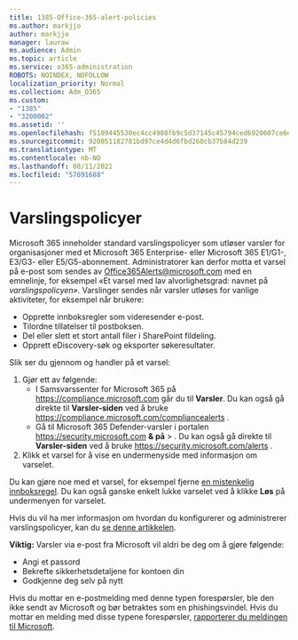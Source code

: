 ```yaml
---
title: 1385-Office-365-alert-policies
ms.author: markjjo
author: markjjo
manager: lauraw
ms.audience: Admin
ms.topic: article
ms.service: o365-administration
ROBOTS: NOINDEX, NOFOLLOW
localization_priority: Normal
ms.collection: Adm_O365
ms.custom:
- "1385"
- "3200002"
ms.assetid: ''
ms.openlocfilehash: f5109445530ec4cc4988fb9c5d37145c45794ced6920607ce6df85c6497c25ec
ms.sourcegitcommit: 920051182781bd97ce4d4d6fbd268cb37b84d239
ms.translationtype: MT
ms.contentlocale: nb-NO
ms.lasthandoff: 08/11/2021
ms.locfileid: "57891688"
---
```

# <a name="alert-policies"></a>Varslingspolicyer

Microsoft 365 inneholder standard [](https://docs.microsoft.com/microsoft-365/compliance/alert-policies#default-alert-policies) varslingspolicyer som utløser varsler for organisasjoner med et Microsoft 365 Enterprise- eller Microsoft 365 E1/G1-, E3/G3- eller E5/G5-abonnement. Administratorer kan derfor motta et varsel på e-post som sendes av Office365Alerts@microsoft.com med en emnelinje, for eksempel «Et varsel med lav alvorlighetsgrad: navnet på *varslingspolicyen».* Varslinger sendes når varsler utløses for vanlige aktiviteter, for eksempel når brukere:

- Opprette innboksregler som videresender e-post.
- Tilordne tillatelser til postboksen.
- Del eller slett et stort antall filer i SharePoint fildeling.
- Opprett eDiscovery-søk og eksporter søkeresultater.

Slik ser du gjennom og handler på et varsel:

1. Gjør ett av følgende:
   - I Samsvarssenter for Microsoft 365 på <https://compliance.microsoft.com> går du til **Varsler**. Du kan også gå direkte til **Varsler-siden** ved å bruke <https://compliance.microsoft.com/compliancealerts> .
   - Gå til Microsoft 365 Defender-varsler i portalen <https://security.microsoft.com> **& på** \> . Du kan også gå direkte til **Varsler-siden** ved å bruke <https://security.microsoft.com/alerts> .
2. Klikk et varsel for å vise en undermenyside med informasjon om varselet.

Du kan gjøre noe med et varsel, for eksempel fjerne [en mistenkelig innboksregel](https://docs.microsoft.com/microsoft-365/security/office-365-security/responding-to-a-compromised-email-account). Du kan også ganske enkelt lukke varselet ved å klikke **Løs** på undermenyen for varselet.

Hvis du vil ha mer informasjon om hvordan du konfigurerer og administrerer varslingspolicyer, kan du  [se denne artikkelen](https://docs.microsoft.com/microsoft-365/compliance/alert-policies).

**Viktig:** Varsler via e-post fra Microsoft vil aldri be deg om å gjøre følgende:

- Angi et passord
- Bekrefte sikkerhetsdetaljene for kontoen din
- Godkjenne deg selv på nytt

Hvis du mottar en e-postmelding med denne typen forespørsler, ble den ikke sendt av Microsoft og bør betraktes som en phishingsvindel. Hvis du mottar en melding med disse typene forespørsler, [rapporterer du meldingen til Microsoft](https://docs.microsoft.com/microsoft-365/security/office-365-security/report-junk-email-messages-to-microsoft).
